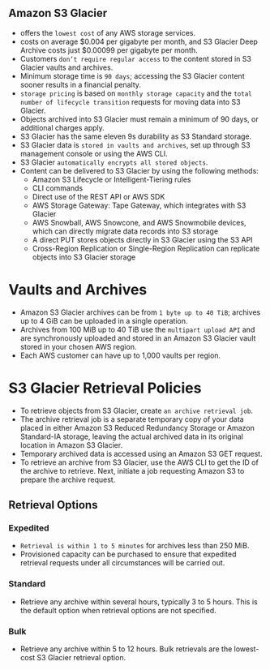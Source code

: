 Amazon S3 Glacier
---

- offers the `lowest cost` of any AWS storage services.
- costs on average $0.004 per gigabyte per month, and S3 Glacier Deep Archive costs just $0.00099 per gigabyte per month.
- Customers `don’t require regular access` to the content stored in S3 Glacier vaults and archives.
- Minimum storage time is `90 days`; accessing the S3 Glacier content sooner results in a financial penalty.
- `storage pricing` is based on `monthly storage capacity` and the `total number of lifecycle transition` requests for moving data into S3 Glacier.
- Objects archived into S3 Glacier must remain a minimum of 90 days, or additional charges apply.
- S3 Glacier has the same eleven 9s durability as S3 Standard storage. 
- S3 Glacier data is `stored in vaults and archives`, set up through S3 management console or using the AWS CLI.
- S3 Glacier `automatically encrypts all stored objects`.
- Content can be delivered to S3 Glacier by using the following methods:
  - Amazon S3 Lifecycle or Intelligent-Tiering rules
  - CLI commands
  - Direct use of the REST API or AWS SDK
  - AWS Storage Gateway: Tape Gateway, which integrates with S3 Glacier
  - AWS Snowball, AWS Snowcone, and AWS Snowmobile devices, which can directly migrate data records into S3 storage
  - A direct PUT stores objects directly in S3 Glacier using the S3 API
  - Cross-Region Replication or Single-Region Replication can replicate objects into S3 Glacier storage

# Vaults and Archives

- Amazon S3 Glacier archives can be from `1 byte up to 40 TiB`; archives up to 4 GiB can be uploaded in a single operation.
- Archives from 100 MiB up to 40 TiB use the `multipart upload API` and are synchronously uploaded and stored in an Amazon S3 Glacier vault stored in your chosen AWS region.
- Each AWS customer can have up to 1,000 vaults per region.

# S3 Glacier Retrieval Policies

- To retrieve objects from S3 Glacier, create `an archive retrieval job`.
- The archive retrieval job is a separate temporary copy of your data placed in either Amazon S3 Reduced Redundancy Storage or Amazon Standard-IA storage, leaving the actual archived data in its original location in Amazon S3 Glacier.
- Temporary archived data is accessed using an Amazon S3 GET request.
- To retrieve an archive from S3 Glacier, use the AWS CLI to get the ID of the archive to retrieve. Next, initiate a job requesting Amazon S3 to prepare the archive request.

## Retrieval Options

### Expedited

- `Retrieval is within 1 to 5 minutes` for archives less than 250 MiB.
- Provisioned capacity can be purchased to ensure that expedited retrieval requests under all circumstances will be carried out.

### Standard

- Retrieve any archive within several hours, typically 3 to 5 hours. This is the default option when retrieval options are not specified.

### Bulk

- Retrieve any archive within 5 to 12 hours. Bulk retrievals are the lowest-cost S3 Glacier retrieval option.


